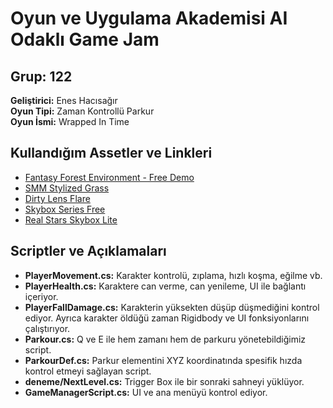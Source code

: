 # Oyun ve Uygulama Akademisi AI Odaklı Game Jam

## Grup: 122
**Geliştirici:** Enes Hacısağır  
**Oyun Tipi:** Zaman Kontrollü Parkur  
**Oyun İsmi:** Wrapped In Time


## Kullandığım Assetler ve Linkleri
- [Fantasy Forest Environment - Free Demo](https://assetstore.unity.com/packages/3d/environments/fantasy/fantasy-forest-environment-free-demo-35361)
- [SMM Stylized Grass](https://assetstore.unity.com/packages/3d/environments/smm-stylized-grass-184975)
- [Dirty Lens Flare](https://assetstore.unity.com/packages/tools/particles-effects/dirty-lens-flare-9133)
- [Skybox Series Free](https://assetstore.unity.com/packages/2d/textures-materials/sky/skybox-series-free-103633)
- [Real Stars Skybox Lite](https://assetstore.unity.com/packages/3d/environments/sci-fi/real-stars-skybox-lite-116333)

## Scriptler ve Açıklamaları
- **PlayerMovement.cs:** Karakter kontrolü, zıplama, hızlı koşma, eğilme vb.
- **PlayerHealth.cs:** Karaktere can verme, can yenileme, UI ile bağlantı içeriyor.
- **PlayerFallDamage.cs:** Karakterin yüksekten düşüp düşmediğini kontrol ediyor. Ayrıca karakter öldüğü zaman Rigidbody ve UI fonksiyonlarını çalıştırıyor.
- **Parkour.cs:** Q ve E ile hem zamanı hem de parkuru yönetebildiğimiz script.
- **ParkourDef.cs:** Parkur elementini XYZ koordinatında spesifik hızda kontrol etmeyi sağlayan script.
- **deneme/NextLevel.cs:** Trigger Box ile bir sonraki sahneyi yüklüyor.
- **GameManagerScript.cs:** UI ve ana menüyü kontrol ediyor.
